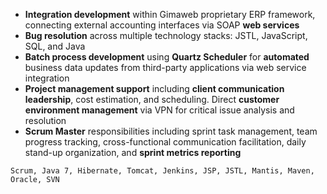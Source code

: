 - **Integration development** within Gimaweb proprietary ERP framework, connecting external accounting interfaces via SOAP **web services**
- **Bug resolution** across multiple technology stacks: JSTL, JavaScript, SQL, and Java
- **Batch process development** using **Quartz Scheduler** for **automated** business data updates from third-party applications via web service integration
- **Project management support** including **client communication leadership**, cost estimation, and scheduling. Direct **customer environment management** via VPN for critical issue analysis and resolution
- **Scrum Master** responsibilities including sprint task management, team progress tracking, cross-functional communication facilitation, daily stand-up organization, and **sprint metrics reporting**

```text
Scrum, Java 7, Hibernate, Tomcat, Jenkins, JSP, JSTL, Mantis, Maven, Oracle, SVN
```
